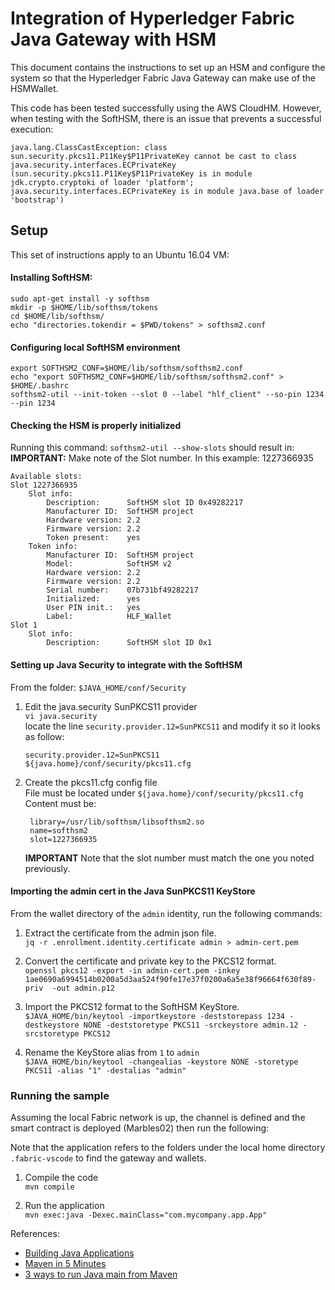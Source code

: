 
# Integration of Hyperledger Fabric Java Gateway with HSM
This document contains the instructions to set up an HSM and configure the system so that the Hyperledger Fabric Java Gateway can make use of the HSMWallet.  
  
This code has been tested successfully using the AWS CloudHM.
However, when testing with the SoftHSM, there is an issue that prevents a successful execution:   
```  
java.lang.ClassCastException: class sun.security.pkcs11.P11Key$P11PrivateKey cannot be cast to class java.security.interfaces.ECPrivateKey (sun.security.pkcs11.P11Key$P11PrivateKey is in module jdk.crypto.cryptoki of loader 'platform'; java.security.interfaces.ECPrivateKey is in module java.base of loader 'bootstrap')
```   

## Setup

This set of instructions apply to an Ubuntu 16.04 VM:

#### Installing SoftHSM:  
`sudo apt-get install -y softhsm`  
`mkdir -p $HOME/lib/softhsm/tokens`  
`cd $HOME/lib/softhsm/`  
`echo "directories.tokendir = $PWD/tokens" > softhsm2.conf`  

#### Configuring local SoftHSM environment 
`export SOFTHSM2_CONF=$HOME/lib/softhsm/softhsm2.conf`  
`echo "export SOFTHSM2_CONF=$HOME/lib/softhsm/softhsm2.conf" > $HOME/.bashrc`  
`softhsm2-util --init-token --slot 0 --label "hlf_client" --so-pin 1234 --pin 1234`  

#### Checking the HSM is properly initialized

Running this command:
`softhsm2-util --show-slots` should result in: 
**IMPORTANT:** Make note of the Slot number. In this example: 1227366935
```
Available slots:
Slot 1227366935
    Slot info:
        Description:      SoftHSM slot ID 0x49282217                                      
        Manufacturer ID:  SoftHSM project                 
        Hardware version: 2.2
        Firmware version: 2.2
        Token present:    yes
    Token info:
        Manufacturer ID:  SoftHSM project                 
        Model:            SoftHSM v2      
        Hardware version: 2.2
        Firmware version: 2.2
        Serial number:    07b731bf49282217
        Initialized:      yes
        User PIN init.:   yes
        Label:            HLF_Wallet                      
Slot 1
    Slot info:
        Description:      SoftHSM slot ID 0x1 
```  

#### Setting up Java Security to integrate with the SoftHSM
From the folder: `$JAVA_HOME/conf/Security`  

1. Edit the java.security SunPKCS11 provider  
   `vi java.security`  
   locate the line `security.provider.12=SunPKCS11` and modify it so it looks as follow:
    ```
    security.provider.12=SunPKCS11 ${java.home}/conf/security/pkcs11.cfg
    ```
1. Create the pkcs11.cfg config file  
   File must be located under `${java.home}/conf/security/pkcs11.cfg`
   Content must be:
   ```
    library=/usr/lib/softhsm/libsofthsm2.so
    name=softhsm2
    slot=1227366935
    ```
    **IMPORTANT** Note that the slot number must match the one you noted previously.

#### Importing the admin cert in the Java SunPKCS11 KeyStore  
From the wallet directory of the `admin` identity, run the following commands:  

1. Extract the certificate from the admin json file.  
`jq -r .enrollment.identity.certificate admin > admin-cert.pem`  

2. Convert the certificate and private key to the PKCS12 format.  
`openssl pkcs12 -export -in admin-cert.pem -inkey 1ae0690a6994514b0200a5d3aa524f90fe17e37f0200a6a5e38f96664f630f89-priv  -out admin.p12`  

3.  Import the PKCS12 format to the SoftHSM KeyStore.
`$JAVA_HOME/bin/keytool -importkeystore -deststorepass 1234 -destkeystore NONE -deststoretype PKCS11 -srckeystore admin.12 -srcstoretype PKCS12`

4. Rename the KeyStore alias from `1` to `admin`  
   `$JAVA_HOME/bin/keytool -changealias -keystore NONE -storetype PKCS11 -alias "1" -destalias "admin"`

### Running the sample  

Assuming the local Fabric network is up, the channel is defined and the smart contract is deployed (Marbles02) then run the following:

Note that the application refers to the folders under the local home directory `.fabric-vscode` to find the gateway and wallets.

1. Compile the code  
   `mvn compile`  

2. Run the application  
   `mvn exec:java -Dexec.mainClass="com.mycompany.app.App"`  

References:
* [Building Java Applications](https://guides.gradle.org/building-java-applications/)
* [Maven in 5 Minutes](https://maven.apache.org/guides/getting-started/maven-in-five-minutes.html)
* [3 ways to run Java main from Maven](http://www.vineetmanohar.com/2009/11/3-ways-to-run-java-main-from-maven/)